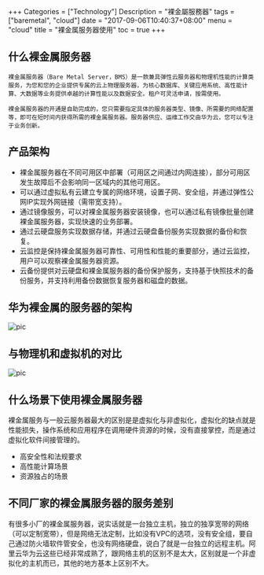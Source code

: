 +++
Categories = ["Technology"]
Description = "裸金屬服務器"
tags = ["baremetal", "cloud"]
date = "2017-09-06T10:40:37+08:00"
menu = "cloud"
title = "裸金属服务器使用"
toc = true
+++


## 什么裸金属服务器 ##

    裸金属服务器（Bare Metal Server，BMS）是一款兼具弹性云服务器和物理机性能的计算类服务，为您和您的企业提供专属的云上物理服务器，为核心数据库、关键应用系统、高性能计算、大数据等业务提供卓越的计算性能以及数据安全。租户可灵活申请，按需使用。

    裸金属服务器的开通是自助完成的，您只需要指定具体的服务器类型、镜像、所需要的网络配置等，即可在短时间内获得所需的裸金属服务器。服务器供应、运维工作交由华为云，您可以专注于业务创新。


## 产品架构 ##

  - 裸金属服务器在不同可用区中部署（可用区之间通过内网连接），部分可用区发生故障后不会影响同一区域内的其他可用区。
  - 可以通过虚拟私有云建立专属的网络环境，设置子网、安全组，并通过弹性公网IP实现外网链接（需带宽支持）。
  - 通过镜像服务，可以对裸金属服务器安装镜像，也可以通过私有镜像批量创建裸金属服务器，实现快速的业务部署。
  - 通过云硬盘服务实现数据存储，并通过云硬盘备份服务实现数据的备份和恢复。
  - 云监控是保持裸金属服务器可靠性、可用性和性能的重要部分，通过云监控，用户可以观察裸金属服务器资源。
  - 云备份提供对云硬盘和裸金属服务器的备份保护服务，支持基于快照技术的备份服务，并支持利用备份数据恢复服务器和磁盘的数据。
  
## 华为裸金属的服务器的架构 ##

  ![pic](huaweibaremetal.png)

## 与物理机和虚拟机的对比 ##
![pic](huaweicompare.png)


## 什么场景下使用裸金属服务器 ##

裸金属服务与一般云服务器最大的区别是是虚拟化与非虚拟化，虚拟化的缺点就是性能损失，操作系统和应用程序在调用硬件资源的时候，没有直接掌控，而是通过虚拟化软件间接管理的。
- 高安全性和法规要求
- 高性能计算场景
- 资源独占的场景

## 不同厂家的裸金属服务器的服务差别 ##

有很多小厂的裸金属服务器，说实话就是一台独立主机，独立的独享宽带的网络（可以定制宽带），但是网络无法定制，比如没有VPC的选项，没有安全组，要自己通过防火墙软件管安全，也没有网络硬盘，说白了就是一台独立的远程主机。阿里云华为云这些已经非常成熟了，跟网络主机的区别不是太大，区别就是一个非虚拟化的主机而已，其他的地方基本上区别不大。





  


